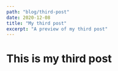 ```yaml
---
path: "blog/third-post"
date: 2020-12-08
title: "My third post"
excerpt: "A preview of my third post"
---
```


# This is my third post